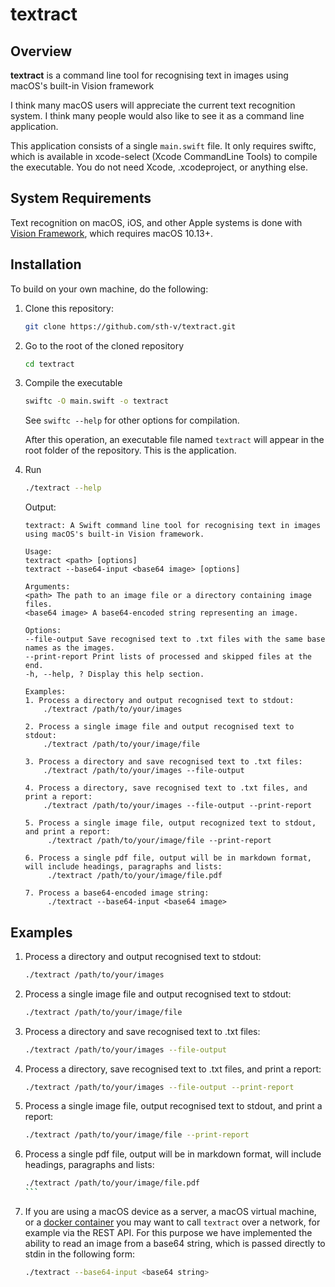 # textract

## Overview

**textract** is a command line tool for recognising text in images using macOS's built-in Vision framework

I think many macOS users will appreciate the current text recognition system. I think many people would also like to see it as a command line application.

This application consists of a single `main.swift` file. It only requires swiftc, which is available in xcode-select (Xcode CommandLine Tools) to compile the executable. You do not need Xcode, .xcodeproject, or anything else.

## System Requirements

Text recognition on macOS, iOS, and other Apple systems is done with [Vision Framework](https://developer.apple.com/documentation/vision/), which requires macOS 10.13+.

## Installation

To build on your own machine, do the following:

1. Clone this repository:

    ```zsh
    git clone https://github.com/sth-v/textract.git
    ```

2. Go to the root of the cloned repository

    ```zsh
    cd textract

    ```

3. Compile the executable

    ```zsh
    swiftc -O main.swift -o textract
    ```

    See ``swiftc --help`` for other options for compilation.

    After this operation, an executable file named `textract` will appear in the root folder of the repository. This is the application.

4. Run

    ```zsh
    ./textract --help
    ```

    Output:

    ```plaintext
    textract: A Swift command line tool for recognising text in images using macOS's built-in Vision framework.

    Usage:
    textract <path> [options]
    textract --base64-input <base64 image> [options]

    Arguments:
    <path> The path to an image file or a directory containing image files.
    <base64 image> A base64-encoded string representing an image.

    Options:
    --file-output Save recognised text to .txt files with the same base names as the images.
    --print-report Print lists of processed and skipped files at the end.
    -h, --help, ? Display this help section.

    Examples:
    1. Process a directory and output recognised text to stdout:
        ./textract /path/to/your/images

    2. Process a single image file and output recognised text to stdout:
        ./textract /path/to/your/image/file

    3. Process a directory and save recognised text to .txt files:
        ./textract /path/to/your/images --file-output

    4. Process a directory, save recognised text to .txt files, and print a report:
        ./textract /path/to/your/images --file-output --print-report

    5. Process a single image file, output recognized text to stdout, and print a report:
         ./textract /path/to/your/image/file --print-report
      
    6. Process a single pdf file, output will be in markdown format, will include headings, paragraphs and lists:
         ./textract /path/to/your/image/file.pdf

    7. Process a base64-encoded image string:
         ./textract --base64-input <base64 image>

## Examples

1. Process a directory and output recognised text to stdout:

    ```zsh
    ./textract /path/to/your/images
    ```

2. Process a single image file and output recognised text to stdout:

    ```zsh
    ./textract /path/to/your/image/file
    ```

3. Process a directory and save recognised text to .txt files:

    ```zsh
    ./textract /path/to/your/images --file-output
    ```

4. Process a directory, save recognised text to .txt files, and print a report:

    ```zsh
    ./textract /path/to/your/images --file-output --print-report
    ```

5. Process a single image file, output recognised text to stdout, and print a report:

    ```zsh
    ./textract /path/to/your/image/file --print-report
    ```

6. Process a single pdf file, output will be in markdown format, will include headings, paragraphs and lists:

    ````zsh
    ./textract /path/to/your/image/file.pdf
    ```

7. If you are using a macOS device as a server, a macOS virtual machine, or a [docker container](https://hub.docker.com/r/sickcodes/docker-osx) you may want to call `textract` over a network, for example via the REST API. For this purpose we have implemented the ability to read an image from a base64 string, which is passed directly to stdin in the following form:

    ```zsh
    ./textract --base64-input <base64 string>
    ```
